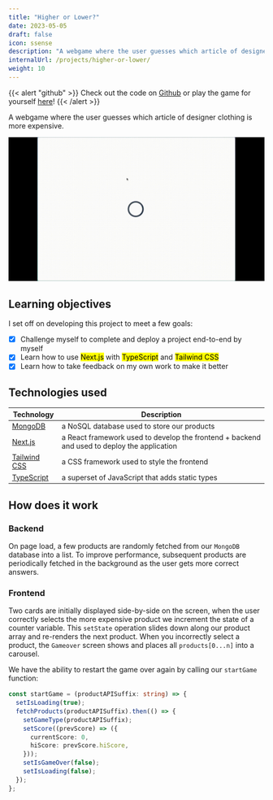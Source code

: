 ```yaml
---
title: "Higher or Lower?"
date: 2023-05-05
draft: false
icon: ssense
description: "A webgame where the user guesses which article of designer clothing is more expensive."
internalUrl: /projects/higher-or-lower/
weight: 10
---
```


{{< alert "github" >}}
Check out the code on [Github](https://github.com/bvu12/ssense-game) or play the game for yourself [here](https://ssense-game.vercel.app)!
{{< /alert >}}

A webgame where the user guesses which article of designer clothing is more expensive.

![Demo of the game](https://raw.githubusercontent.com/bvu12/bvu12.github.io/master/assets/img/ssense.gif)

## Learning objectives

I set off on developing this project to meet a few goals:

- [x] Challenge myself to complete and deploy a project end-to-end by myself
- [x] Learn how to use <mark>Next.js</mark> with <mark>TypeScript</mark> and <mark>Tailwind CSS</mark>
- [x] Learn how to take feedback on my own work to make it better

## Technologies used

| Technology                                    | Description                                                                                 |
| --------------------------------------------- | ------------------------------------------------------------------------------------------- |
| [MongoDB](https://www.mongodb.com/)           | a NoSQL database used to store our products                                                 |
| [Next.js](https://nextjs.org/)                | a React framework used to develop the frontend + backend and used to deploy the application |
| [Tailwind CSS](https://tailwindcss.com/)      | a CSS framework used to style the frontend                                                  |
| [TypeScript](https://www.typescriptlang.org/) | a superset of JavaScript that adds static types                                             |

## How does it work

### Backend

On page load, a few products are randomly fetched from our `MongoDB` database into a list. To improve performance, subsequent products are periodically fetched in the background as the user gets more correct answers.

### Frontend

Two cards are initially displayed side-by-side on the screen, when the user correctly selects the more expensive product we increment the state of a counter variable. This `setState` operation slides down along our product array and re-renders the next product. When you incorrectly select a product, the `Gameover` screen shows and places all `products[0...n]` into a carousel.

We have the ability to restart the game over again by calling our `startGame` function:

```typescript jsx
const startGame = (productAPISuffix: string) => {
  setIsLoading(true);
  fetchProducts(productAPISuffix).then(() => {
    setGameType(productAPISuffix);
    setScore((prevScore) => ({
      currentScore: 0,
      hiScore: prevScore.hiScore,
    }));
    setIsGameOver(false);
    setIsLoading(false);
  });
};
```
